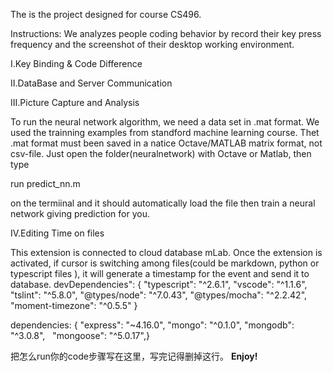 The is the project designed for course CS496.

Instructions:
We analyzes people coding behavior by record their key press frequency and the screenshot of their desktop working environment.

I.Key Binding & Code Difference


II.DataBase and Server Communication


III.Picture Capture and Analysis

To run the neural network algorithm, we need a data set in .mat format. We used the trainning examples from standford machine learning course. Thet .mat format must been saved in a natice Octave/MATLAB matrix format, not csv-file. 
Just open the folder(neuralnetwork) with Octave or Matlab, then type

run predict_nn.m 

on the termiinal and it should automatically load the file then train a neural network giving prediction for you.

IV.Editing Time on files

This extension is connected to cloud database mLab. Once the extension is activated, if cursor is switching among files(could be markdown, python or typescript files ), it will generate a timestamp for the event and send it to database.
devDependencies": {
    "typescript": "^2.6.1",
    "vscode": "^1.1.6",
    "tslint": "^5.8.0",
    "@types/node": "^7.0.43",
    "@types/mocha": "^2.2.42",
    "moment-timezone": "^0.5.5"
  }
  
dependencies: {
    "express": "~4.16.0",
    "mongo": "^0.1.0",
    "mongodb": "^3.0.8", 
    "mongoose": "^5.0.17",}

把怎么run你的code步骤写在这里，写完记得删掉这行。
**Enjoy!**
